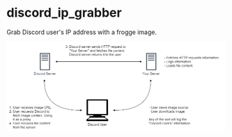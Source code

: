 # discord_ip_grabber
Grab Discord user's IP address with a frogge image.

![How this works](https://raw.githubusercontent.com/lilmond/discord_ip_grabber/main/makeitmakesense2.jpg)
